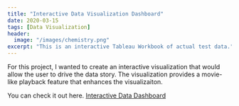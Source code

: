 ```yaml
---
title: "Interactive Data Visualization Dashboard"
date: 2020-03-15
tags: [Data Visualization]
header:
  image: "/images/chemistry.png"
excerpt: "This is an interactive Tableau Workbook of actual test data."
---
```

For this project, I wanted to create an interactive visualization that would allow the user to drive the data story.  The visualization provides a movie-like playback feature that enhances the visualizaiton.

You can check it out here. <a href="http://github.com/jdp71/Interactive_Visualization" target="_blank">Interactive Data Dashboard</a>